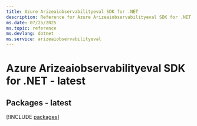```yaml
---
title: Azure Arizeaiobservabilityeval SDK for .NET
description: Reference for Azure Arizeaiobservabilityeval SDK for .NET
ms.date: 07/25/2025
ms.topic: reference
ms.devlang: dotnet
ms.service: arizeaiobservabilityeval
---
```

# Azure Arizeaiobservabilityeval SDK for .NET - latest
## Packages - latest
[!INCLUDE [packages](arizeaiobservabilityeval-index.md)]